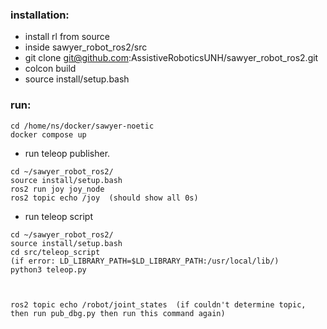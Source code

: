 ### installation: 
* install rl from source
* inside sawyer_robot_ros2/src
* git clone git@github.com:AssistiveRoboticsUNH/sawyer_robot_ros2.git
* colcon build
* source install/setup.bash

### run:
```
cd /home/ns/docker/sawyer-noetic
docker compose up
```
* run teleop publisher.


```
cd ~/sawyer_robot_ros2/
source install/setup.bash
ros2 run joy joy_node
ros2 topic echo /joy  (should show all 0s)
```

* run teleop script
```
cd ~/sawyer_robot_ros2/
source install/setup.bash
cd src/teleop_script
(if error: LD_LIBRARY_PATH=$LD_LIBRARY_PATH:/usr/local/lib/)
python3 teleop.py

 

ros2 topic echo /robot/joint_states  (if couldn't determine topic, then run pub_dbg.py then run this command again)


```
 